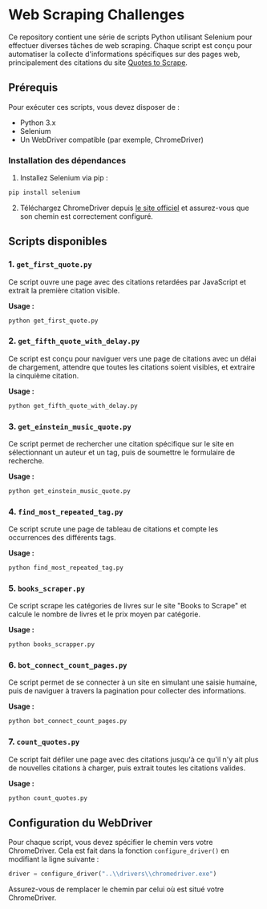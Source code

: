 # Web Scraping Challenges

Ce repository contient une série de scripts Python utilisant Selenium pour effectuer diverses tâches de web scraping. Chaque script est conçu pour automatiser la collecte d'informations spécifiques sur des pages web, principalement des citations du site [Quotes to Scrape](https://quotes.toscrape.com/).

## Prérequis

Pour exécuter ces scripts, vous devez disposer de :

- Python 3.x
- Selenium
- Un WebDriver compatible (par exemple, ChromeDriver)

### Installation des dépendances

1. Installez Selenium via pip :

```sh
pip install selenium
```

2. Téléchargez ChromeDriver depuis [le site officiel](https://sites.google.com/chromium.org/driver/) et assurez-vous que son chemin est correctement configuré.

## Scripts disponibles

### 1. `get_first_quote.py`

Ce script ouvre une page avec des citations retardées par JavaScript et extrait la première citation visible.

**Usage :**

```sh
python get_first_quote.py
```

### 2. `get_fifth_quote_with_delay.py`

Ce script est conçu pour naviguer vers une page de citations avec un délai de chargement, attendre que toutes les citations soient visibles, et extraire la cinquième citation.

**Usage :**

```sh
python get_fifth_quote_with_delay.py
```

### 3. `get_einstein_music_quote.py`

Ce script permet de rechercher une citation spécifique sur le site en sélectionnant un auteur et un tag, puis de soumettre le formulaire de recherche.

**Usage :**

```sh
python get_einstein_music_quote.py
```

### 4. `find_most_repeated_tag.py`

Ce script scrute une page de tableau de citations et compte les occurrences des différents tags.

**Usage :**

```sh
python find_most_repeated_tag.py
```

### 5. `books_scraper.py`

Ce script scrape les catégories de livres sur le site "Books to Scrape" et calcule le nombre de livres et le prix moyen par catégorie.

**Usage :**

```sh
python books_scrapper.py
```
### 6. `bot_connect_count_pages.py`

Ce script permet de se connecter à un site en simulant une saisie humaine, puis de naviguer à travers la pagination pour collecter des informations.

**Usage :**

```sh
python bot_connect_count_pages.py
```

### 7. `count_quotes.py`

Ce script fait défiler une page avec des citations jusqu'à ce qu'il n'y ait plus de nouvelles citations à charger, puis extrait toutes les citations valides.

**Usage :**

```sh
python count_quotes.py
```


## Configuration du WebDriver

Pour chaque script, vous devez spécifier le chemin vers votre ChromeDriver. Cela est fait dans la fonction `configure_driver()` en modifiant la ligne suivante :

```python
driver = configure_driver("..\\drivers\\chromedriver.exe")
```

Assurez-vous de remplacer le chemin par celui où est situé votre ChromeDriver.

